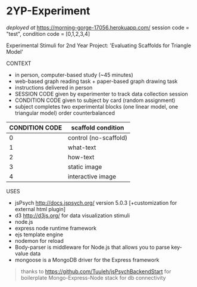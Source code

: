 # 2YP-Experiment
_deployed at_ https://morning-gorge-17056.herokuapp.com/
session code = "test", condition code = [0,1,2,3,4]

Experimental Stimuli for 2nd Year Project: 'Evaluating Scaffolds for Triangle Model'
 

CONTEXT
- in person, computer-based study (~45 minutes)
- web-based graph reading task + paper-based graph drawing task
- instructions delivered in person
- SESSION CODE given by experimenter to track data collection session
- CONDITION CODE given to subject by card (random assignment)
- subject completes two experimental blocks (one linear model, one triangular model) order counterbalanced

CONDITION CODE | scaffold condition
 ------------- |-------------
 0             | control (no-scaffold)
 1             | what-text
 2             | how-text
 3             | static image
 4             | interactive image
 

USES
- jsPsych http://docs.jspsych.org/ version 5.0.3 [+customization for external html plugin]
- d3 http://d3js.org/ for data visualization stimuli
- node.js
- express node runtime framework
- ejs template engine
- nodemon for reload
- Body-parser is middleware for Node.js that allows you to parse key-value data
- mongoose is a MongoDB driver for the Express framework

> thanks to https://github.com/Tuuleh/jsPsychBackendStart for boilerplate Mongo-Express-Node stack for db connectivity
